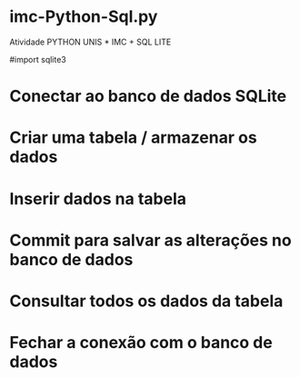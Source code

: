 # imc-Python-Sql.py
Atividade PYTHON UNIS * IMC + SQL LITE 


#import sqlite3
# Conectar ao banco de dados SQLite
# Criar uma tabela / armazenar os dados
# Inserir dados na tabela
# Commit para salvar as alterações no banco de dados
# Consultar todos os dados da tabela
# Fechar a conexão com o banco de dados
